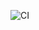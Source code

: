 ![CI](https://github.com/farhansabbir/ostad_devops/actions/workflows/analyze_build_push_docker.yml/badge.svg?branch=cicd/flask)